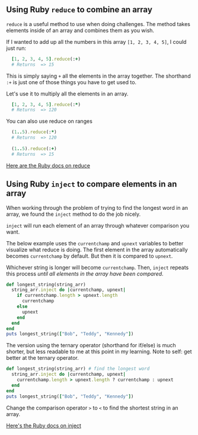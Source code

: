 ## Using Ruby `reduce` to combine an array

`reduce` is a useful method to use when doing challenges. The method takes elements inside of an array and combines them as you wish.

If I wanted to add up all the numbers in this array `[1, 2, 3, 4, 5]`, I could just run:
```ruby
  [1, 2, 3, 4, 5].reduce(:+)
  # Returns  => 15
```

This is simply saying  `+` all the elements in the array together. The shorthand `:+` is just one of those things you have to get used to.


Let's use it to multiply all the elements in an array.

```ruby
  [1, 2, 3, 4, 5].reduce(:*)
  # Returns  => 120
```

You can also use reduce on ranges

```ruby
  (1..5).reduce(:*)
  # Returns  => 120
  
  (1..5).reduce(:+)
  # Returns  => 15
```

[Here are the Ruby docs on reduce](http://ruby-doc.org/core-2.2.1/Enumerable.html#method-i-reduce)

## Using Ruby `inject` to compare elements in an array

When working through the problem of trying to find the longest word in an array, we found the `inject` method to do the job nicely.

`inject` will run each element of an array through whatever comparison you want.

The below example uses the `currentchamp` and `upnext` variables to better visualize what reduce is doing. The first element in the array automatically becomes `currentchamp` by default. But then it is compared to `upnext`. 

Whichever string is longer will become `currentchamp`. Then, `inject` repeats this process *until all elements in the array have been compared*.

```ruby
def longest_string(string_arr)
  string_arr.inject do |currentchamp, upnext|
    if currentchamp.length > upnext.length
      currentchamp
    else
      upnext
    end
  end
end
puts longest_string(["Bob", "Teddy", "Kennedy"])
```

The version using the ternary operator (shorthand for if/else) is much shorter, but less readable to me at this point in my learning. Note to self: get better at the ternary operator.

```ruby
def longest_string(string_arr) # find the longest word
  string_arr.inject do |currentchamp, upnext|
    currentchamp.length > upnext.length ? currentchamp : upnext
  end
end
puts longest_string(["Bob", "Teddy", "Kennedy"])
```

Change the comparison operator `>` to `<` to find the shortest string in an array.

[Here's the Ruby docs on inject](http://ruby-doc.org/core-2.2.1/Enumerable.html#method-i-inject)
